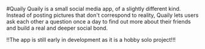 #Quaily
Quaily is a small social media app, of a slightly different kind. Instead of posting pictures that don't correspond to reality, Quaily lets users ask each other a question once a day to find out more about their friends and build a real and deeper social bond.

!!The app is still early in development as it is a hobby solo project!!!

